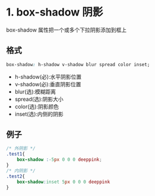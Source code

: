 # 1. box-shadow 阴影

box-shadow 属性把一个或多个下拉阴影添加到框上

## 格式
```css
box-shadow: h-shadow v-shadow blur spread color inset;
```
* h-shadow(必):水平阴影位置
* v-shadow(必):垂直阴影位置
* blur(选):模糊距离
* spread(选):阴影大小
* color(选):阴影颜色
* inset(选):内侧的阴影

## 例子
```css
/* 外阴影 */
.test1{
    box-shadow :-5px 0 0 0 deeppink;
}
/* 内阴影 */
.test2{
    box-shadow:inset 5px 0 0 0 deeppink
}
```